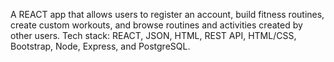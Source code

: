 A REACT app that allows users to register an account, build fitness routines, create custom workouts, and browse routines and activities created by other users. Tech stack: REACT, JSON, HTML, REST API, HTML/CSS, Bootstrap, Node, Express, and PostgreSQL.
